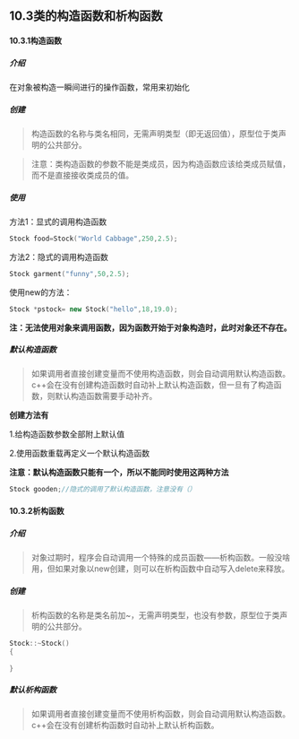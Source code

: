 ## 10.3类的构造函数和析构函数

#### 10.3.1构造函数

##### 介绍

在对象被构造一瞬间进行的操作函数，常用来初始化

##### 创建

> 构造函数的名称与类名相同，无需声明类型（即无返回值），原型位于类声明的公共部分。

> 注意：类构造函数的参数不能是类成员，因为构造函数应该给类成员赋值，而不是直接接收类成员的值。

##### 使用

方法1：显式的调用构造函数

```c++
Stock food=Stock("World Cabbage",250,2.5);
```

方法2：隐式的调用构造函数

```c++
Stock garment("funny",50,2.5);
```

使用new的方法：

```c++
Stock *pstock= new Stock("hello",18,19.0);
```

**注：无法使用对象来调用函数，因为函数开始于对象构造时，此时对象还不存在。**

##### 默认构造函数

> 如果调用者直接创建变量而不使用构造函数，则会自动调用默认构造函数。c++会在没有创建构造函数时自动补上默认构造函数，但一旦有了构造函数，则默认构造函数需要手动补齐。

**创建方法有**

1.给构造函数参数全部附上默认值

2.使用函数重载再定义一个默认构造函数

**注意：默认构造函数只能有一个，所以不能同时使用这两种方法**

```c++
Stock gooden;//隐式的调用了默认构造函数，注意没有（）
```

#### 10.3.2析构函数

##### 介绍

> 对象过期时，程序会自动调用一个特殊的成员函数——析构函数。一般没啥用，但如果对象以new创建，则可以在析构函数中自动写入delete来释放。

##### 创建

> 析构函数的名称是类名前加~，无需声明类型，也没有参数，原型位于类声明的公共部分。

```c++
Stock::~Stock()
{
    
}
```

##### 默认析构函数

> 如果调用者直接创建变量而不使用析构函数，则会自动调用默认构造函数。c++会在没有创建析构函数时自动补上默认析构函数。

